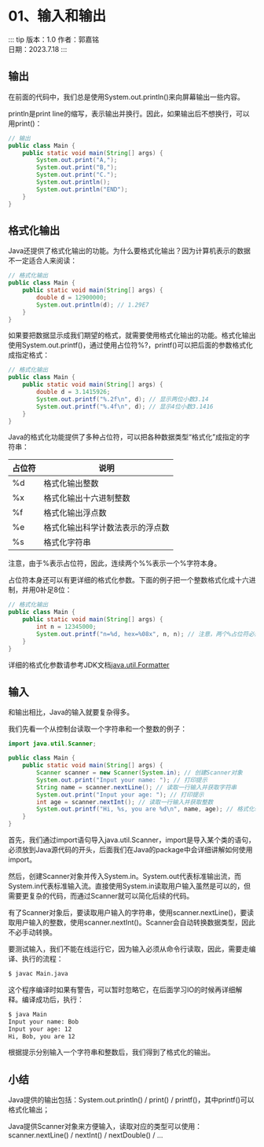 # 01、输入和输出

::: tip 版本：1.0
作者：郭嘉铭
</br>
日期：2023.7.18
:::

## 输出

在前面的代码中，我们总是使用System.out.println()来向屏幕输出一些内容。

println是print line的缩写，表示输出并换行。因此，如果输出后不想换行，可以用print()：

```java
// 输出
public class Main {
    public static void main(String[] args) {
        System.out.print("A,");
        System.out.print("B,");
        System.out.print("C.");
        System.out.println();
        System.out.println("END");
    }
}
```

## 格式化输出

Java还提供了格式化输出的功能。为什么要格式化输出？因为计算机表示的数据不一定适合人来阅读：

```java
// 格式化输出
public class Main {
    public static void main(String[] args) {
        double d = 12900000;
        System.out.println(d); // 1.29E7
    }
}
```

如果要把数据显示成我们期望的格式，就需要使用格式化输出的功能。格式化输出使用System.out.printf()，通过使用占位符%?，printf()可以把后面的参数格式化成指定格式：

```java
// 格式化输出
public class Main {
    public static void main(String[] args) {
        double d = 3.1415926;
        System.out.printf("%.2f\n", d); // 显示两位小数3.14
        System.out.printf("%.4f\n", d); // 显示4位小数3.1416
    }
}
```

Java的格式化功能提供了多种占位符，可以把各种数据类型“格式化”成指定的字符串：

| 占位符 | 说明 |
| ----- | ----- |
|%d | 格式化输出整数|
|%x | 格式化输出十六进制整数|
|%f | 格式化输出浮点数|
|%e | 格式化输出科学计数法表示的浮点数|
|%s | 格式化字符串|

注意，由于%表示占位符，因此，连续两个%%表示一个%字符本身。

占位符本身还可以有更详细的格式化参数。下面的例子把一个整数格式化成十六进制，并用0补足8位：

```java
// 格式化输出
public class Main {
    public static void main(String[] args) {
        int n = 12345000;
        System.out.printf("n=%d, hex=%08x", n, n); // 注意，两个%占位符必须传入两个数
    }
}
```

详细的格式化参数请参考JDK文档[java.util.Formatter](https://docs.oracle.com/en/java/javase/11/docs/api/java.base/java/util/Formatter.html#syntax)

## 输入

和输出相比，Java的输入就要复杂得多。

我们先看一个从控制台读取一个字符串和一个整数的例子：

```java
import java.util.Scanner;

public class Main {
    public static void main(String[] args) {
        Scanner scanner = new Scanner(System.in); // 创建Scanner对象
        System.out.print("Input your name: "); // 打印提示
        String name = scanner.nextLine(); // 读取一行输入并获取字符串
        System.out.print("Input your age: "); // 打印提示
        int age = scanner.nextInt(); // 读取一行输入并获取整数
        System.out.printf("Hi, %s, you are %d\n", name, age); // 格式化输出
    }
}
```

首先，我们通过import语句导入java.util.Scanner，import是导入某个类的语句，必须放到Java源代码的开头，后面我们在Java的package中会详细讲解如何使用import。

然后，创建Scanner对象并传入System.in。System.out代表标准输出流，而System.in代表标准输入流。直接使用System.in读取用户输入虽然是可以的，但需要更复杂的代码，而通过Scanner就可以简化后续的代码。

有了Scanner对象后，要读取用户输入的字符串，使用scanner.nextLine()，要读取用户输入的整数，使用scanner.nextInt()。Scanner会自动转换数据类型，因此不必手动转换。

要测试输入，我们不能在线运行它，因为输入必须从命令行读取，因此，需要走编译、执行的流程：

```txt
$ javac Main.java
```

这个程序编译时如果有警告，可以暂时忽略它，在后面学习IO的时候再详细解释。编译成功后，执行：

```txt
$ java Main
Input your name: Bob
Input your age: 12
Hi, Bob, you are 12
```

根据提示分别输入一个字符串和整数后，我们得到了格式化的输出。

## 小结

Java提供的输出包括：System.out.println() / print() / printf()，其中printf()可以格式化输出；

Java提供Scanner对象来方便输入，读取对应的类型可以使用：scanner.nextLine() / nextInt() / nextDouble() / ...